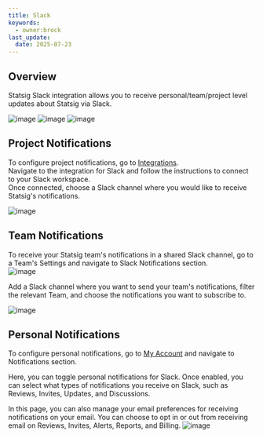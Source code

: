 ```yaml
---
title: Slack
keywords:
  - owner:brock
last_update:
  date: 2025-07-23
---
```


## Overview

Statsig Slack integration allows you to receive personal/team/project level updates about Statsig via Slack.

![image](https://github.com/statsig-io/docs/assets/111380336/5f50b18e-9ad9-4477-879a-dc33bb1d135c)
![image](https://github.com/statsig-io/docs/assets/111380336/8ebaaf3e-9fb9-477c-be1d-17275690ab56)
![image](https://github.com/statsig-io/docs/assets/111380336/38c587d3-f723-486a-99fb-af515a2c1911)

## Project Notifications
To configure project notifications, go to [Integrations](https://console.statsig.com/integrations).<br />
Navigate to the integration for Slack and follow the instructions to connect to your Slack workspace.<br />
Once connected, choose a Slack channel where you would like to receive Statsig's notifications.

![image](/img/slack-notifs.png)

## Team Notifications
To receive your Statsig team's notifications in a shared Slack channel, go to a Team's Settings and navigate to Slack Notifications section.<br />
![image](/img/team-slack-settings.png)

Add a Slack channel where you want to send your team's notifications, filter the relevant Team, and choose the notifications you want to subscribe to.

![image](/img/team-slack-notifs.png)

## Personal Notifications
To configure personal notifications, go to [My Account](https://console.statsig.com/account_settings) and navigate to Notifications section.

Here, you can toggle personal notifications for Slack. Once enabled, you can select what types of notifications you receive on Slack, such as Reviews, Invites, Updates, and Discussions.

In this page, you can also manage your email preferences for receiving notifications on your email. You can choose to opt in or out from receiving email on Reviews, Invites, Alerts, Reports, and Billing.
![image](/img/slack-personal-notifs.png)
